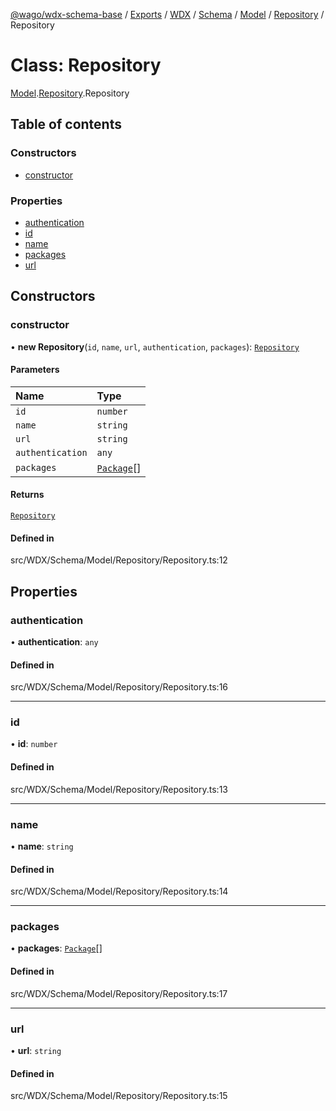 [@wago/wdx-schema-base](../README.md) / [Exports](../modules.md) / [WDX](../modules/WDX.md) / [Schema](../modules/WDX.Schema.md) / [Model](../modules/WDX.Schema.Model.md) / [Repository](../modules/WDX.Schema.Model.Repository.md) / Repository

# Class: Repository

[Model](../modules/WDX.Schema.Model.md).[Repository](../modules/WDX.Schema.Model.Repository.md).Repository

## Table of contents

### Constructors

- [constructor](WDX.Schema.Model.Repository.Repository.md#constructor)

### Properties

- [authentication](WDX.Schema.Model.Repository.Repository.md#authentication)
- [id](WDX.Schema.Model.Repository.Repository.md#id)
- [name](WDX.Schema.Model.Repository.Repository.md#name)
- [packages](WDX.Schema.Model.Repository.Repository.md#packages)
- [url](WDX.Schema.Model.Repository.Repository.md#url)

## Constructors

### constructor

• **new Repository**(`id`, `name`, `url`, `authentication`, `packages`): [`Repository`](WDX.Schema.Model.Repository.Repository.md)

#### Parameters

| Name | Type |
| :------ | :------ |
| `id` | `number` |
| `name` | `string` |
| `url` | `string` |
| `authentication` | `any` |
| `packages` | [`Package`](WDX.Schema.Model.Package.Package.md)[] |

#### Returns

[`Repository`](WDX.Schema.Model.Repository.Repository.md)

#### Defined in

src/WDX/Schema/Model/Repository/Repository.ts:12

## Properties

### authentication

• **authentication**: `any`

#### Defined in

src/WDX/Schema/Model/Repository/Repository.ts:16

___

### id

• **id**: `number`

#### Defined in

src/WDX/Schema/Model/Repository/Repository.ts:13

___

### name

• **name**: `string`

#### Defined in

src/WDX/Schema/Model/Repository/Repository.ts:14

___

### packages

• **packages**: [`Package`](WDX.Schema.Model.Package.Package.md)[]

#### Defined in

src/WDX/Schema/Model/Repository/Repository.ts:17

___

### url

• **url**: `string`

#### Defined in

src/WDX/Schema/Model/Repository/Repository.ts:15
